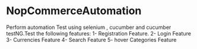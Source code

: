 # NopCommerceAutomation
Perform automation Test using selenium , cucumber and cucumber testNG.Test the following features: 1- Registration Feature. 2- Login Feature 3- Currencies Feature  4- Search Feature 5- hover Categories Feature
